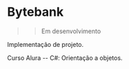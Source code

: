 # Bytebank

>> Em desenvolvimento 

Implementação de projeto.

Curso Alura -- C#: Orientação a objetos. 

